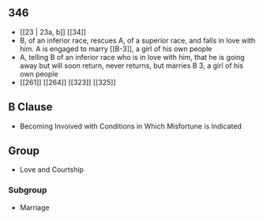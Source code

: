 ## 346
- [[23 | 23a, b]] [[34]] 
- B, of an inferior race, rescues A, of a superior race, and falls in love with him. A is engaged to marry [[B-3]], a girl of his own people
- A, telling B of an inferior race who is in love with him, that he is going away but will soon return, never returns, but marries B 3, a girl of his own people
- [[261]] [[264]] [[323]] [[325]] 

## B Clause
- Becoming Invoived with Conditions in Which Misfortune is Indicated

## Group
- Love and Courtship

### Subgroup
- Marriage

